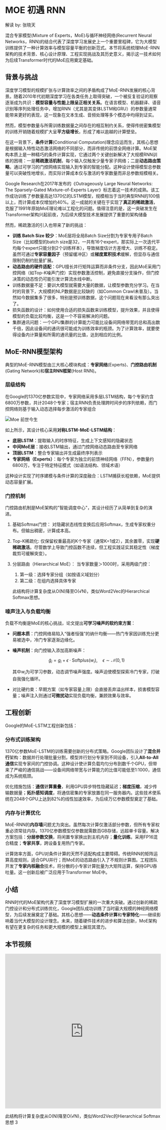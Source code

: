 <!--Copyright © ZOMI 适用于[License](https://github.com/Infrasys-AI/AIInfra)版权许可-->

# MOE 初遇 RNN

解读 by: 张晓天

混合专家模型(Mixture of Experts，MoE)与循环神经网络(Recurrent Neural Networks，RNN)的结合代表了深度学习发展史上一个重要里程碑，它为大模型训练提供了一种计算效率与模型容量平衡的创新范式。本节将系统梳理MoE-RNN架构的技术背景、核心设计原理、工程实现挑战及其历史意义，揭示这一技术如何为后续Transformer时代的MoE应用奠定基础。

## 背景与挑战

深度学习模型的规模扩张与计算效率之间的矛盾构成了MoE-RNN发展的核心背景。随着2010年代初期深度学习在各类任务上取得突破，一个被反复验证的观察逐渐成为共识：**模型容量与性能上限呈正相关关系**。在语言模型、机器翻译、语音识别等序列处理任务中，增加RNN（尤其是其变体LSTM和GRU）的参数量通常能带来更好的表现，这一现象在文本生成、音频处理等多个模态中均得到证实。

然而，模型参数量与所需训练数据量之间存在的相互制约关系，使得传统密集模型的训练开销随着规模扩大呈**平方级增长**，形成了难以逾越的计算壁垒。

在这一背景下，**条件计算**(Conditional Computation)理念应运而生，其核心思想是根据输入特性动态激活网络的不同部分，而非传统的前馈全网络计算。MoE架构本质上是一种精巧的条件计算实现，它通过两个关键创新解决了大规模RNN训练的困境：一是**稀疏激活机制**，每个输入仅触发少量专家子网络；二是**动态路由策略**，通过可学习的门控网络实现输入到专家的智能分配。这种设计使得模型总参数量可以突破性地增长，而实际计算成本仅与激活的专家数量而非总参数规模相关。

Google Research在2017年发布的《Outrageously Large Neural Networks: The Sparsely-Gated Mixture-of-Experts Layer》标志着这一技术的成熟。该工作成功训练了参数量高达1370亿的LSTM模型，规模相当于当时典型RNN的100倍以上，而计算成本仅增加约40%。这一成就的关键在于实现了**真正的稀疏激活**，克服了1991年原始MoE理论难以工程化的问题。值得注意的是，这一突破发生在Transformer架构兴起前夜，为后续大模型技术发展提供了重要的架构储备

然而，稀疏激活的引入也带来了新的挑战：

* **训练 Batch Size 较少**：MoE层将全局Batch Size分割为专家专用子Batch Size（比如模型的batch size是32，一共有16个expert，那实际上一次迭代平均每个expert只能分到2个训练样本），导致梯度估计方差增大、训练不稳定。虽然可通过**专家容量因子**（预留缓冲区）或**梯度累积技术**缓解，但显存与通信限制仍制约批量扩展。
* **动态路由的硬件适配**：GPU擅长并行矩阵运算而非条件分支，因此MoE采用门控网络（如Top-K噪声门控）实现参数激活控制，避免直接分支操作，但门控决策的动态性仍可能引发计算流水线中断。
* 训练数据量不足：要训大模型就需要大量的数据，让模型参数充分学习。在当时的背景下，大规模的NLP数据是比较缺的（如Common Crawl未普及）。当然如今数据集多了很多，特别是预训练数据，这个问题现在来看没有那么突出了。
* 损失函数的设计：如何使用合适的损失函数来训练模型，提升效果，并且使得模型的负载比较均衡，这是一个不容易解决的问题。
* 集群通讯问题：一个GPU集群的计算能力可能比设备间网络带宽的总和高出数千倍，因此设备间的通讯很可能成为训练效率的瓶颈。为了计算效率，就要使得设备内计算量和所需的通讯量的比值，达到相应的比例。


## MoE-RNN模型架构

典型的MoE-RNN模型由三大核心模块构成：**专家网络**(Experts)、**门控路由机制**(Gating Network)和**宿主RNN框架**(Host RNN)。

### 层级结构

在Google的1370亿参数实现中，专家网络采用多层LSTM结构，每个专家约含6800万参数，共计2048个专家；宿主RNN负责处理跨时间步的序列依赖，而门控网络则基于输入动态选择每步激活的专家组合

![Moe 前世今生](images/02MOERNN_01.png)


如上所示，其设计核心采用**对称LSTM-MoE-LSTM结构**：

* **底层LSTM**：提取输入的时序特征，生成上下文感知的隐藏状态
* **中间MoE层**：接收LSTM输出，通过门控网络动态路由至专家网络
* **顶层LSTM**：整合专家输出并生成最终序列表示
* **专家网络（Experts）**：每个专家为独立的前馈神经网络（FFN），参数量约6800万，专注于特定特征模式（如语法结构、领域术语）

这种设计实现了时序建模与条件计算的深度融合：LSTM捕获长程依赖，MoE提供动态容量扩展。


### 门控机制

门控路由机制是MoE架构的"智能调度中心"，其设计经历了从简单到复杂的演进。

1. 基础Softmax门控：
   对隐藏状态线性变换后应用Softmax，生成专家权重分布。但输出稠密，计算成本高。
2. Top-K稀疏化:
   仅保留权重最高的K个专家（通常K=1或2），其余置零，实现**硬稀疏激活**。尽管数学上导致门控函数不连续，但工程实践证实其稳定性（梯度裁剪可缓解突变）。
3. 分层路由（Hierarchical MoE）：
   当专家数量＞1000时，采用两级门控：

   1. 第一级：选择专家分组（如按语义域划分）
   2. 第二级：在组内选择具体专家

   此结构将计算复杂度从O(N)降至O(√N)，类似Word2Vec的Hierarchical Softmax思想。

### 噪声注入与负载均衡


负载不均衡是MoE的核心挑战，论文提出**可学习噪声的软约束方案**：

* **问题本质**：门控网络易陷入“强者恒强”的纳什均衡——热门专家因训练充分更易被选中，冷门专家逐渐边缘化。
* **噪声机制**：向门控输入添加高斯噪声：

  $$
  \tilde{g}_i = g_i + \epsilon \cdot \text{Softplus}(w_i), \quad \epsilon \sim \mathcal{N}(0,1)
  $$

  其中$w_i$为可学习参数，动态调节噪声强度。噪声迫使模型探索冷门专家，打破自我强化循环。
* 对比硬约束：早期方案（如专家容量上限）会直接丢弃溢出样本，损害模型容量；噪声注入则通过**可微扰动**实现负载均衡，兼顾效果与效率。

## 工程创新

Google的MoE-LSTM工程创新包括：

### 分布式训练架构

1370亿参数MoE-LSTM的训练需要创新的分布式策略。Google团队设计了**混合并行**架构：数据并行处理批量分割，模型并行划分专家到不同设备，引入**All-to-All通信**实现专家间的门控协调。这种设计使计算负载均匀分布到数千个GPU，但带来了严峻的通信挑战——设备间网络带宽与计算能力的比值可能低至1:1000，通信成为系统瓶颈。

优化措施包括：**通信计算重叠**，利用GPU异步特性隐藏延迟；**梯度压缩**，减少传输数据量；**拓扑感知调度**，将通信密集的专家放置在同一服务器内。这些技术使系统在2048个GPU上达到82%的线性加速效率，为后续万亿参数模型奠定了基础。

### 内存与计算优化

MoE-RNN的**内存墙**问题尤为突出。虽然每次计算仅激活部分参数，但所有专家权重必须常驻内存。1370亿参数模型仅参数就需数百GB存储，远超单卡容量。解决方案包括：**分层参数交换**，将闲置专家换出到主机内存；**量化训练**，采用FP16混合精度；**专家共享**，跨设备复用热门专家。

计算效率方面，GPU对条件计算的天然不适配构成主要障碍。传统RNN的矩阵运算高度规则，适合GPU并行；而MoE的动态路由引入了不规则计算图。工程团队开发了**专家内核融合**技术，将分散的小专家计算批量为大矩阵运算，保持GPU吞吐量。这一创新后被广泛应用于Transformer MoE中。

## 小结

RNN时代的MoE架构代表了深度学习模型扩展的一次重大突破。通过创新的稀疏门控设计和分布式训练优化，Google团队成功训练了当时最大规模的神经网络模型，为后续发展奠定了基础。其核心思想——**动态条件计算**和**专家特化**——继续影响着当代大模型的设计理念。未来，随着硬件技术的进步和算法创新，MoE架构有望在更复杂的任务和更大规模的模型上展现其潜力。



## 本节视频

<html>
<iframe src="https://player.bilibili.com/player.html?isOutside=true&aid=114031650217858&bvid=BV1RYAjeKE3o&cid=28478472313&p=1&as_wide=1&high_quality=1&danmaku=0&t=30&autoplay=0" width="100%" height="500" scrolling="no" border="0" frameborder="no" framespacing="0" allowfullscreen="true"> </iframe>
</html>

此结构将计算复杂度从O(N)降至O(√N)，类似Word2Vec的Hierarchical Softmax思想
3
